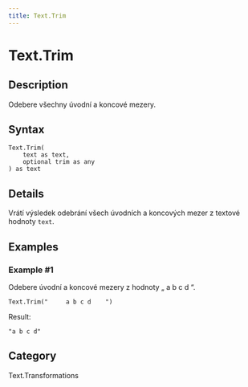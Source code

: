 ```yaml
---
title: Text.Trim
---
```


# Text.Trim


## Description

Odebere všechny úvodní a koncové mezery.


## Syntax

```powerquery
Text.Trim(
    text as text,
    optional trim as any
) as text
```


## Details

Vrátí výsledek odebrání všech úvodních a koncových mezer z textové hodnoty <code>text</code>.


## Examples

### Example #1 
Odebere úvodní a koncové mezery z hodnoty „     a b c d    “.
```powerquery
Text.Trim("     a b c d    ")
```

Result: 
```powerquery
"a b c d"
```




## Category
Text.Transformations
